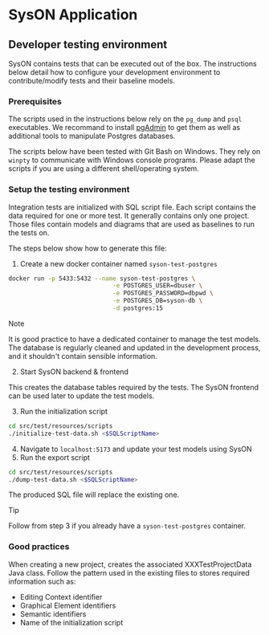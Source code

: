 # SysON Application

## Developer testing environment

SysON contains tests that can be executed out of the box. The instructions below detail how to configure your development environment to contribute/modify tests and their baseline models.

### Prerequisites

The scripts used in the instructions below rely on the `pg_dump` and `psql` executables. We recommand to install [pgAdmin](https://www.pgadmin.org/download/) to get them as well as additional tools to manipulate Postgres databases.

The scripts below have been tested with Git Bash on Windows. They rely on `winpty` to communicate with Windows console programs. Please adapt the scripts if you are using a different shell/operating system.

### Setup the testing environment

Integration tests are initialized with SQL script file. Each script contains the data required for one or more test.
It generally contains only one project.
Those files contain models and diagrams that are used as baselines to run the tests on.

The steps below show how to generate this file:

1. Create a new docker container named `syson-test-postgres`

```bash
docker run -p 5433:5432 --name syson-test-postgres \
                             -e POSTGRES_USER=dbuser \
                             -e POSTGRES_PASSWORD=dbpwd \
                             -e POSTGRES_DB=syson-db \
                             -d postgres:15
```

> [!NOTE]
> It is good practice to have a dedicated container to manage the test models. The database is regularly cleaned and updated in the development process, and it shouldn't contain sensible information.

2. Start SysON backend & frontend

This creates the database tables required by the tests. The SysON frontend can be used later to update the test models.

3. Run the initialization script

```bash
cd src/test/resources/scripts
./initialize-test-data.sh <$SQLScriptName>
```

4. Navigate to `localhost:5173` and update your test models using SysON
5. Run the export script

```bash
cd src/test/resources/scripts
./dump-test-data.sh <$SQLScriptName>
```

The produced SQL file will replace the existing one.

> [!TIP]
> Follow from step 3 if you already have a `syson-test-postgres` container.

### Good practices

When creating a new project, creates the associated XXXTestProjectData Java class.
Follow the pattern used in the existing files to stores required information such as:

- Editing Context identifier
- Graphical Element identifiers
- Semantic identifiers
- Name of the initialization script
